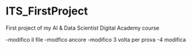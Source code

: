 # ITS_FirstProject
First project of my AI &amp; Data Scientist Digital Academy course

-modifico il file
-modfico ancore
-modifico 3 volta per prova
-4 modifica